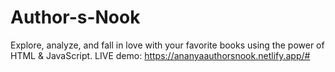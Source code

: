 # Author-s-Nook
Explore, analyze, and fall in love with your favorite books using the power of HTML & JavaScript.
LIVE demo: https://ananyaauthorsnook.netlify.app/#
